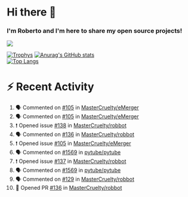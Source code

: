 # Hi there 👋
### I'm Roberto and I'm here to share my open source projects!

<img src="https://komarev.com/ghpvc/?username=mastercruelty&label=Profile views&color=0e75b6"><br>

[![Trophys](https://github-profile-trophy.vercel.app/?username=mastercruelty)](https://github.com/ryo-ma/github-profile-trophy)
[![Anurag's GitHub stats](https://github-readme-stats.vercel.app/api?username=mastercruelty&show_icons=true&theme=tokyonight)](https://github.com/anuraghazra/github-readme-stats)<br>
[![Top Langs](https://github-readme-stats.vercel.app/api/top-langs/?username=mastercruelty&langs_count=10&hide=jupyter%20notebook&exclude_repo=Alarm-project&langs_count=6&layout=compact&theme=tokyonight)](https://github.com/anuraghazra/github-readme-stats)

# :zap: Recent Activity
<!--START_SECTION:activity-->
1. 🗣 Commented on [#105](https://github.com/MasterCruelty/eMerger/issues/105) in [MasterCruelty/eMerger](https://github.com/MasterCruelty/eMerger)
2. 🗣 Commented on [#105](https://github.com/MasterCruelty/eMerger/issues/105) in [MasterCruelty/eMerger](https://github.com/MasterCruelty/eMerger)
3. ❗️ Opened issue [#138](https://github.com/MasterCruelty/robbot/issues/138) in [MasterCruelty/robbot](https://github.com/MasterCruelty/robbot)
4. 🗣 Commented on [#136](https://github.com/MasterCruelty/robbot/issues/136) in [MasterCruelty/robbot](https://github.com/MasterCruelty/robbot)
5. ❗️ Opened issue [#105](https://github.com/MasterCruelty/eMerger/issues/105) in [MasterCruelty/eMerger](https://github.com/MasterCruelty/eMerger)
6. 🗣 Commented on [#1569](https://github.com/pytube/pytube/issues/1569) in [pytube/pytube](https://github.com/pytube/pytube)
7. ❗️ Opened issue [#137](https://github.com/MasterCruelty/robbot/issues/137) in [MasterCruelty/robbot](https://github.com/MasterCruelty/robbot)
8. 🗣 Commented on [#1569](https://github.com/pytube/pytube/issues/1569) in [pytube/pytube](https://github.com/pytube/pytube)
9. 🗣 Commented on [#129](https://github.com/MasterCruelty/robbot/issues/129) in [MasterCruelty/robbot](https://github.com/MasterCruelty/robbot)
10. 💪 Opened PR [#136](https://github.com/MasterCruelty/robbot/pull/136) in [MasterCruelty/robbot](https://github.com/MasterCruelty/robbot)
<!--END_SECTION:activity-->
